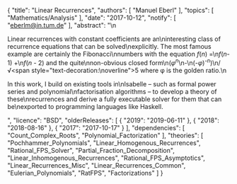 {
    "title": "Linear Recurrences",
    "authors": [
        "Manuel Eberl"
    ],
    "topics": [
        "Mathematics/Analysis"
    ],
    "date": "2017-10-12",
    "notify": [
        "eberlm@in.tum.de"
    ],
    "abstract": "\n<p> Linear recurrences with constant coefficients are an\ninteresting class of recurrence equations that can be solved\nexplicitly. The most famous example are certainly the Fibonacci\nnumbers with the equation <i>f</i>(<i>n</i>) =\n<i>f</i>(<i>n</i>-1) +\n<i>f</i>(<i>n</i> - 2) and the quite\nnon-obvious closed form\n(<i>&phi;</i><sup><i>n</i></sup>\n-\n(-<i>&phi;</i>)<sup>-<i>n</i></sup>)\n/ &radic;<span style=\"text-decoration:\noverline\">5</span> where &phi; is the golden ratio.\n</p> <p> In this work, I build on existing tools in\nIsabelle &ndash; such as formal power series and polynomial\nfactorisation algorithms &ndash; to develop a theory of these\nrecurrences and derive a fully executable solver for them that can be\nexported to programming languages like Haskell. </p>",
    "licence": "BSD",
    "olderReleases": [
        {
            "2019": "2019-06-11"
        },
        {
            "2018": "2018-08-16"
        },
        {
            "2017": "2017-10-17"
        }
    ],
    "dependencies": [
        "Count_Complex_Roots",
        "Polynomial_Factorization"
    ],
    "theories": [
        "Pochhammer_Polynomials",
        "Linear_Homogenous_Recurrences",
        "Rational_FPS_Solver",
        "Partial_Fraction_Decomposition",
        "Linear_Inhomogenous_Recurrences",
        "Rational_FPS_Asymptotics",
        "Linear_Recurrences_Misc",
        "Linear_Recurrences_Common",
        "Eulerian_Polynomials",
        "RatFPS",
        "Factorizations"
    ]
}